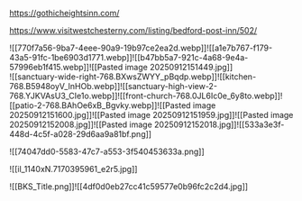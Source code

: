 https://gothicheightsinn.com/

https://www.visitwestchesterny.com/listing/bedford-post-inn/502/

![[770f7a56-9ba7-4eee-90a9-19b97ce2ea2d.webp]]![[a1e7b767-f179-43a5-91fc-1be6903d1771.webp]]![[b47bb5a7-921c-4a68-9e4a-57996eb1f415.webp]]![[Pasted image 20250912151449.jpg]]  
![[sanctuary-wide-right-768.BXwsZWYY_pBqdp.webp]]![[kitchen-768.B5948oyV_InHOb.webp]]![[sanctuary-high-view-2-768.YJKVAsU3_CIe1o.webp]]![[front-church-768.0JL6Ic0e_6y8to.webp]]![[patio-2-768.BAhOe6xB_Bgvky.webp]]![[Pasted image 20250912151600.jpg]]![[Pasted image 20250912151959.jpg]]![[Pasted image 20250912152008.jpg]]![[Pasted image 20250912152018.jpg]]![[533a3e3f-448d-4c5f-a028-29d6aa9a81bf.png]]

![[74047dd0-5583-47c7-a553-3f540453633a.png]]

![[il_1140xN.7170395961_e2r5.jpg]]

![[BKS_Title.png]]![[4df0d0eb27cc41c59577e0b96fc2c2d4.jpg]]